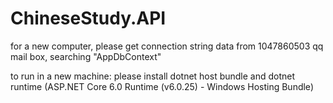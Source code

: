 # ChineseStudy.API

for a new  computer, please get connection string data from 1047860503 qq mail box, searching "AppDbContext"

to run in a new machine: please install dotnet host bundle and dotnet runtime (ASP.NET Core 6.0 Runtime (v6.0.25) - Windows Hosting Bundle)
